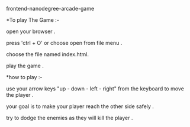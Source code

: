 frontend-nanodegree-arcade-game


*To play The Game :-

open your browser .

press 'ctrl + O' or choose open from file menu .

choose the file named index.html.

play the game .

*how to play :-

use your arrow keys "up - down - left - right" from the keyboard to move the player .

your goal is to make your player reach the other side safely .

try to dodge the enemies as they will kill the player .